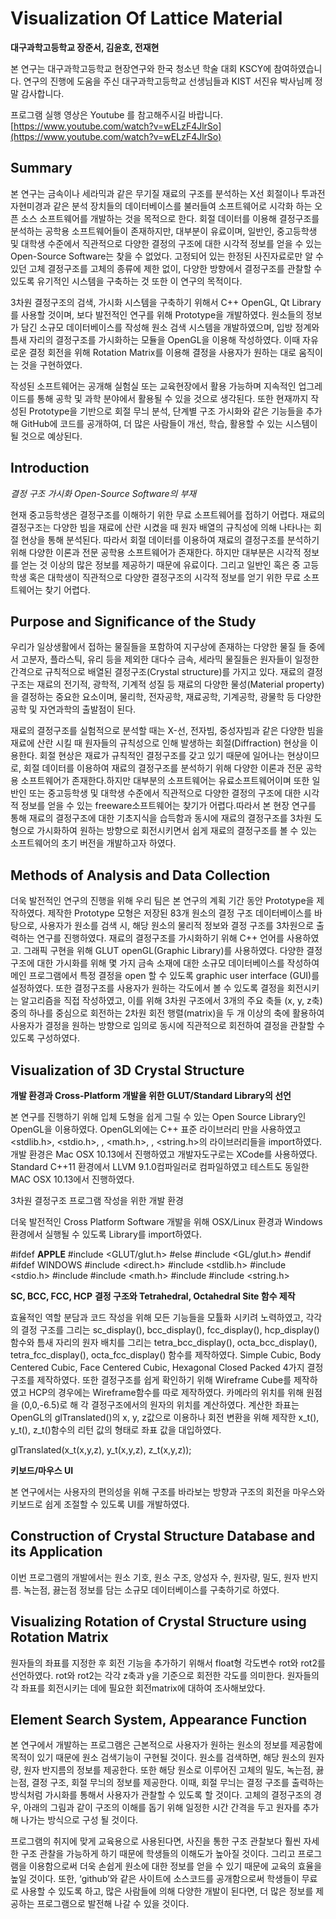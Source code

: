 # Visualization Of Lattice Material
**대구과학고등학교 장준서, 김윤호, 전재현**

본 연구는 대구과학고등학교 현장연구와 한국 청소년 학술 대회 KSCY에 참여하였습니다. 연구의 진행에 도움을 주신 대구과학고등학교 선생님들과 KIST 서진유 박사님께 정말 감사합니다.

프로그램 실행 영상은 Youtube 를 참고해주시길 바랍니다.
[https://www.youtube.com/watch?v=wELzF4JlrSo](https://www.youtube.com/watch?v=wELzF4JlrSo)

## Summary
본 연구는 금속이나 세라믹과 같은 무기질 재료의 구조를 분석하는 X선 회절이나 투과전자현미경과 같은 분석 장치들의 데이터베이스를 불러들여 소프트웨어로 시각화 하는 오픈 소스 소프트웨어를 개발하는 것을 목적으로 한다. 회절 데이터를 이용해 결정구조를 분석하는 공학용 소프트웨어들이 존재하지만, 대부분이 유료이며, 일반인, 중고등학생 및 대학생 수준에서 직관적으로 다양한 결정의 구조에 대한 시각적 정보를 얻을 수 있는 Open-Source Software는 찾을 수 없었다. 고정되어 있는 한정된 사진자료로만 알 수 있던 고체 결정구조를 고체의 종류에 제한 없이, 다양한 방향에서 결정구조를 관찰할 수 있도록 유기적인 시스템을 구축하는 것 또한 이 연구의 목적이다.

3차원 결정구조의 검색, 가시화 시스템을 구축하기 위해서 C++ OpenGL, Qt Library를 사용할 것이며, 보다 발전적인 연구를 위해 Prototype을 개발하였다. 원소들의 정보가 담긴 소규모 데이터베이스를 작성해 원소 검색 시스템을 개발하였으며, 입방 정계와 틈새 자리의 결정구조를 가시화하는 모듈을 OpenGL을 이용해 작성하였다. 이때 자유로운 결정 회전을 위해 Rotation Matrix를 이용해 결정을 사용자가 원하는 대로 움직이는 것을 구현하였다.

작성된 소프트웨어는 공개해 실험실 또는 교육현장에서 활용 가능하며 지속적인 업그레이드를 통해 공학 및 과학 분야에서 활용될 수 있을 것으로 생각된다. 또한 현재까지 작성된 Prototype을 기반으로 회절 무늬 분석, 단계별 구조 가시화와 같은 기능들을 추가해 GitHub에 코드를 공개하여, 더 많은 사람들이 개선, 학습, 활용할 수 있는 시스템이 될 것으로 예상된다.

## Introduction
*결정 구조 가시화 Open-Source Software의 부재*

현재 중고등학생은 결정구조를 이해하기 위한 무료 소프트웨어를 접하기 어렵다. 재료의 결정구조는 다양한 빔을 재료에 산란 시켰을 때 원자 배열의 규칙성에 의해 나타나는 회절 현상을 통해 분석된다. 따라서 회절 데이터를 이용하여 재료의 결정구조를 분석하기 위해 다양한 이론과 전문 공학용 소프트웨어가 존재한다. 하지만 대부분은 시각적 정보를 얻는 것 이상의 많은 정보를 제공하기 때문에 유료이다. 그리고 일반인 혹은 중 고등학생 혹은 대학생이 직관적으로 다양한 결정구조의 시각적 정보를 얻기 위한 무료 소프트웨어는 찾기 어렵다.

## Purpose and Significance of the Study

우리가 일상생활에서 접하는 물질들을 포함하여 지구상에 존재하는 다양한 물질 들 중에서 고분자, 플라스틱, 유리 등을 제외한 대다수 금속, 세라믹 물질들은 원자들이 일정한 간격으로 규칙적으로 배열된 결정구조(Crystal structure)를 가지고 있다. 재료의 결정구조는 재료의 전기적, 광학적, 기계적 성질 등 재료의 다양한 물성(Material property)을 결정하는 중요한 요소이며, 물리학, 전자공학, 재료공학, 기계공학, 광물학 등 다양한 공학 및 자연과학의 출발점이 된다.

재료의  결정구조를  실험적으로  분석할  때는 X-선, 전자빔, 중성자빔과  같은  다양한  빔을  재료에  산란 시킬  때  원자들의  규칙성으로  인해  발생하는  회절(Diffraction) 현상을  이용한다. 회절 현상은  재료가  규칙적인  결정구조를  갖고  있기  때문에  일어나는  현상이므로, 회절  데이터를  이용하여  재료의  결정구조를  분석하기  위해  다양한  이론과  전문  공학용  소프트웨어가  존재한다.하지만  대부분의  소프트웨어는  유료소프트웨어이며  또한  일반인  또는  중고등학생  및  대학생  수준에서  직관적으로  다양한  결정의  구조에  대한  시각적  정보를  얻을  수  있는 freeware소프트웨어는  찾기가  어렵다.따라서  본  현장  연구를  통해  재료의  결정구조에  대한  기초지식을  습득함과  동시에  재료의  결정구조를 3차원  도형으로  가시화하여  원하는  방향으로  회전시키면서  쉽게  재료의  결정구조를  볼  수  있는  소프트웨어의  초기  버전을  개발하고자  하였다.

##  Methods of Analysis and Data Collection

더욱 발전적인 연구의 진행을 위해 우리 팀은 본 연구의 계획 기간 동안 Prototype을 제작하였다. 제작한 Prototype 모형은 저장된 83개 원소의 결정 구조 데이터베이스를 바탕으로, 사용자가 원소를 검색 시, 해당 원소의 물리적 정보와 결정 구조를 3차원으로 출력하는 연구를 진행하였다. 재료의 결정구조를 가시화하기 위해 C++ 언어를 사용하였고. 그래픽 구현을 위해 GLUT openGL(Graphic Library)를 사용하였다. 다양한 결정구조에 대한 가시화를 위해 몇 가지 금속 소재에 대한 소규모 데이터베이스를 작성하여 메인 프로그램에서 특정 결정을 open 할 수 있도록 graphic user interface (GUI)를 설정하였다. 또한 결정구조를 사용자가 원하는 각도에서 볼 수 있도록 결정을 회전시키는 알고리즘을 직접 작성하였고, 이를 위해 3차원 구조에서 3개의 주요 축들 (x, y, z축) 중의 하나를 중심으로 회전하는 2차원 회전 행렬(matrix)을 두 개 이상의 축에 활용하여 사용자가 결정을 원하는 방향으로 임의로 동시에 직관적으로 회전하여 결정을 관찰할 수 있도록 구성하였다.

## Visualization of 3D Crystal Structure

**개발 환경과 Cross-Platform 개발을 위한 GLUT/Standard Library의 선언**

본 연구를 진행하기 위해 입체 도형을 쉽게 그릴 수 있는 Open Source Library인 OpenGL을 이용하였다. OpenGL외에는 C++ 표준 라이브러리 만을 사용하였고 <stdlib.h>, <stdio.h>, <iostream>, <math.h>, <vector>, <string.h>의 라이브러리들을 import하였다. 개발 환경은 Mac OSX 10.13에서 진행하였고 개발자도구로는 XCode를 사용하였다. Standard C++11 환경에서 LLVM 9.1.0컴파일러로 컴파일하였고 테스트도 동일한 MAC OSX 10.13에서 진행하였다.

3차원 결정구조 프로그램 작성을 위한 개발 환경

더욱 발전적인 Cross Platform Software 개발을 위해 OSX/Linux 환경과 Windows 환경에서 실행될 수 있도록 Library를 import하였다.

#ifdef __APPLE__
#include <GLUT/glut.h>
#else
#include <GL/glut.h>
#endif
#ifdef WINDOWS
#include <direct.h>
#include <stdlib.h>
#include <stdio.h>
#include <iostream>
#include <math.h>
#include <vector>
#include <string.h>

**SC, BCC, FCC, HCP** **결정 구조와 Tetrahedral, Octahedral Site 함수 제작**

효율적인 역할 분담과 코드 작성을 위해 모든 기능들을 모튤화 시키려 노력하였고, 각각의 결정 구조를 그리는 sc_display(), bcc_display(), fcc_display(), hcp_display() 함수와 틈새 자리의 원자 배치를 그리는 tetra_bcc_display(), octa_bcc_display(), tetra_fcc_display(), octa_fcc_display() 함수를 제작하였다. Simple Cubic, Body Centered Cubic, Face Centered Cubic, Hexagonal Closed Packed 4가지 결정구조를 제작하였다. 또한 결정구조를 쉽게 확인하기 위해 Wireframe Cube를 제작하였고 HCP의 경우에는 Wireframe함수를 따로 제작하였다. 카메라의 위치를 위해 원점을 (0,0,-6.5)로 해 각 결정구조에서의 원자의 위치를 계산하였다. 계산한 좌표는 OpenGL의 glTranslated()의 x, y, z값으로 이용하나 회전 변환을 위해 제작한 x_t(), y_t(), z_t()함수의 리턴 값의 형태로 좌표 값을 대입하였다.

glTranslated(x_t(x,y,z), y_t(x,y,z), z_t(x,y,z));


**키보드/마우스 UI**

본 연구에서는 사용자의 편의성을 위해 구조를 바라보는 방향과 구조의 회전을 마우스와 키보드로 쉽게 조절할 수 있도록 UI를 개발하였다.

## Construction of Crystal Structure Database and its Application

이번 프로그램의 개발에서는 원소 기호, 원소 구조, 양성자 수, 원자량, 밀도, 원자 반지름. 녹는점, 끓는점 정보를 담는 소규모 데이터베이스를 구축하기로 하였다.

## Visualizing Rotation of Crystal Structure using Rotation Matrix

원자들의  좌표를  지정한  후  회전  기능을  추가하기  위해서 float형  각도변수 rot와 rot2를  선언하였다. rot와 rot2는  각각 z축과 y을  기준으로  회전한  각도를  의미한다. 원자들의  각  좌표를  회전시키는  데에  필요한  회전matrix에  대하여  조사해보았다.

## Element Search System, Appearance Function

본 연구에서 개발하는 프로그램은 근본적으로 사용자가 원하는 원소의 정보를 제공함에 목적이 있기 때문에 원소 검색기능이 구현될 것이다. 원소를 검색하면, 해당 원소의 원자량, 원자 반지름의 정보를 제공한다. 또한 해당 원소로 이루어진 고체의 밀도, 녹는점, 끓는점, 결정 구조, 회절 무늬의 정보를 제공한다. 이때, 회절 무늬는 결정 구조를 출력하는 방식처럼 가시화를 통해서 사용자가 관찰할 수 있도록 할 것이다. 고체의 결정구조의 경우, 아래의 그림과 같이 구조의 이해를 돕기 위해 일정한 시간 간격을 두고 원자를 추가해 나가는 방식으로 구성 될 것이다.

프로그램의 취지에 맞게 교육용으로 사용된다면, 사진을 통한 구조 관찰보다 훨씬 자세한 구조 관찰을 가능하게 하기 때문에 학생들의 이해도가 높아질 것이다. 그리고 프로그램을 이용함으로써 더욱 손쉽게 원소에 대한 정보를 얻을 수 있기 때문에 교육의 효율을 높일 것이다. 또한, ‘github’와 같은 사이트에 소스코드를 공개함으로써 학생들이 무료로 사용할 수 있도록 하고, 많은 사람들에 의해 다양한 개발이 된다면, 더 많은 정보를 제공하는 프로그램으로 발전해 나갈 수 있을 것이다.
